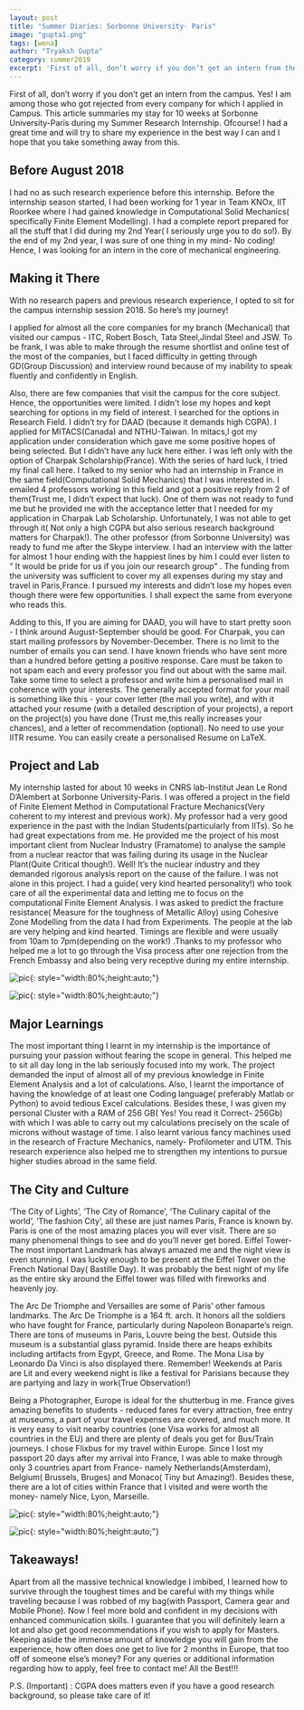 ```yaml
---
layout: post
title: "Summer Diaries: Sorbonne University- Paris"
image: "gupta1.png"
tags: [wona]
author: "Tryaksh Gupta"
category: summer2019
excerpt: 'First of all, don’t worry if you don’t get an intern from the campus.'
---
```


First of all, don’t worry if you don’t get an intern from the campus. Yes! I am among those who got rejected from every company for which I applied in Campus. This article summaries my stay for 10 weeks at Sorbonne University-Paris during my Summer Research Internship. Ofcourse! I had a great time and will try to share my experience in the best way I can and I hope that you take something away from this.


## Before August 2018

I had no as such research experience before this internship. Before the internship season started, I had been working for 1 year in Team KNOx, IIT Roorkee where I had gained knowledge in Computational Solid Mechanics( specifically Finite Element Modelling).  I had a complete report prepared for all the stuff that I did during my 2nd Year( I seriously urge you to do so!). By the end of my 2nd year, I was sure of one thing in my mind- No coding! Hence, I was looking for an intern in the core of mechanical engineering.

## Making it There

With no research papers and previous research experience, I opted to sit for the campus internship session 2018. So here’s my journey!

I applied for almost all the core companies for my branch (Mechanical) that visited our campus - ITC, Robert Bosch, Tata Steel,Jindal Steel and JSW. To be frank, I was able to make through the resume shortlist and online test of the most of the companies, but I faced difficulty in getting through GD(Group Discussion) and interview round because of my inability to speak fluently and confidently in English. 

Also, there are few companies that visit the campus for the core subject. Hence, the opportunities were limited. I didn't lose my hopes and kept searching for options in my field of interest. I searched  for the options in Research Field. I didn’t try for DAAD (because it demands high CGPA). I applied for MITACS(Canada) and NTHU-Taiwan. In mitacs,I got my application under consideration which gave me some positive hopes of being selected. But I didn’t have any luck here either.  I was left only with the option of Charpak Scholarship(France). With the series of hard luck, I tried my final call here. I talked to my senior who had an internship in France in the same field(Computational Solid Mechanics) that I was interested in. I emailed 4 professors working in this field and got a positive reply from 2 of them(Trust me, I didn’t expect that luck). One of them was not ready to fund me but he provided me with the acceptance letter that I needed for my application in Charpak Lab Scholarship. Unfortunately, I was not able to get through it( Not only a high CGPA but also serious research background matters for Charpak!). The other professor (from Sorbonne University) was ready to fund me after the Skype interview. I had an interview with the latter for almost 1 hour ending with the happiest lines by him I could ever  listen to “ It would be pride for us if you join our research group” . The funding from the university was sufficient to cover my all expenses during my stay and travel in Paris,France. I pursued my interests and didn’t lose my hopes even though there were few opportunities. I shall expect the same from everyone who reads this.


Adding to this, If you are aiming for DAAD, you will have to start pretty soon - I think around August-September should be good. For Charpak, you can start mailing professors by November-December. There is no limit to the number of emails you can send. I have known friends who have sent more than a hundred before getting a positive response. Care must be taken to not spam each and every professor you find out about with the same mail.  Take some time to select a professor and write him a personalised mail in coherence with your interests.
The generally accepted format for your mail is something like this - your cover letter (the mail you write), and with it attached your resume (with a detailed description of your projects), a report on the project(s) you have done (Trust me,this really increases your chances), and a letter of recommendation (optional). No need to use your IITR resume. You can easily create a personalised Resume on LaTeX.

## Project and Lab

My internship lasted for about 10 weeks in CNRS lab-Institut Jean Le Rond D’Alembert  at  Sorbonne University-Paris. I was offered a project in the field of Finite Element Method in Computational Fracture Mechanics(Very coherent to my interest and previous work). My professor had a very good experience in the past with the Indian Students(particularly from IITs). So he had great expectations from me. He provided me the project of his most important client from Nuclear Industry (Framatome) to analyse the sample from a nuclear reactor that was failing during its usage in the Nuclear Plant(Quite Critical though!).  Well! It’s the nuclear industry and they demanded rigorous analysis report on the cause of the failure. I was not alone in this project. I had a guide( very kind hearted personality!) who took care of all the experimental data and letting me to focus on the computational Finite Element Analysis. I was asked to predict the fracture resistance( Measure for the toughness of Metallic Alloy) using Cohesive Zone Modelling from the data I had from Experiments.
 The people at the lab are very helping and kind hearted. Timings are flexible and were usually from 10am to 7pm(depending on the work!) .Thanks to my professor who helped me a lot to go through the Visa process after one rejection from the French Embassy and also being very receptive during my entire internship. 

![pic](/images/posts/gupta2.png){: style="width:80%;height:auto;"}

![pic](/images/posts/gupta3.png){: style="width:80%;height:auto;"}


## Major Learnings

The most important thing I learnt in my internship is the importance of pursuing your passion without fearing the scope in general. This helped me to sit all day  long in the lab seriously focused into my work. The project demanded the input of almost all of my previous knowledge in Finite Element Analysis and a lot of calculations. Also, I learnt the importance of having the knowledge of at least one  Coding language( preferably Matlab or Python) to avoid tedious Excel calculations.  Besides these, I was given my personal Cluster with a RAM of 256 GB( Yes! You read it Correct- 256Gb) with which I was able to carry out my calculations precisely on the scale of microns without wastage of time. I also learnt various fancy machines used in the research of Fracture Mechanics, namely- Profilometer and UTM. This research experience also helped me to strengthen my intentions to pursue higher studies abroad in the same field. 

## The City and Culture

‘The City of Lights’, ‘The City of Romance’, ‘The Culinary capital of the world’, ‘The fashion City’, all these are just names Paris, France is known by. Paris is one of the most amazing places you will ever visit. There are so many phenomenal things to see and do you’ll never get bored.   Eiffel Tower- The most important Landmark has always amazed me and the night view is even stunning. I was lucky enough to be present at the Eiffel Tower on the French National Day( Bastille Day). It was probably the best night of my life as the entire sky around the Eiffel tower was filled with fireworks and heavenly joy.

The Arc De Triomphe and Versailles are some of Paris’ other famous landmarks. The Arc De Triomphe is a 164 ft. arch. It honors all the soldiers who have fought for France, particularly during Napoleon Bonaparte’s reign. There are tons of museums in Paris, Louvre being the best. Outside this museum is a substantial glass pyramid. Inside there are heaps exhibits including artifacts from Egypt, Greece, and Rome. The Mona Lisa by Leonardo Da Vinci is also displayed there. Remember! Weekends at Paris are Lit and every weekend night is like a festival for Parisians because they are partying and lazy in work(True Observation!)

Being a Photographer, Europe is ideal for the shutterbug in me. France gives amazing benefits to students - reduced fares for every attraction, free entry at museums, a part of your travel expenses are covered, and much more. It is very easy to visit nearby countries (one Visa works for almost all countries in the EU) and there are plenty of deals you get for Bus/Train journeys. I chose Flixbus for my travel within Europe. Since I lost my passport 20 days after my arrival into France, I was able to make through only 3 countries apart from France- namely Netherlands(Amsterdam), Belgium( Brussels, Bruges) and Monaco( Tiny but Amazing!). Besides these, there are a lot of cities within France that I visited and were worth the money- namely Nice, Lyon, Marseille. 

![pic](/images/posts/gupta4.png){: style="width:80%;height:auto;"}

![pic](/images/posts/gupta5.png){: style="width:80%;height:auto;"}

## Takeaways!

Apart from all the massive technical knowledge I imbibed, I  learned how to survive through the toughest times and be careful with my things while traveling because I was robbed of my bag(with Passport, Camera gear and Mobile Phone). Now I feel more bold and confident in my decisions with enhanced communication skills. I guarantee that you will definitely learn a lot and also get good recommendations if you wish to apply for Masters. Keeping aside the immense amount of knowledge you will gain from the experience, how often does one get to live for 2 months in Europe, that too off of someone else’s money?
For any queries or additional information regarding how to apply, feel free to contact me! All the Best!!!


P.S. (Important) : CGPA does matters even if you have a good research background, so please take care of it! 


